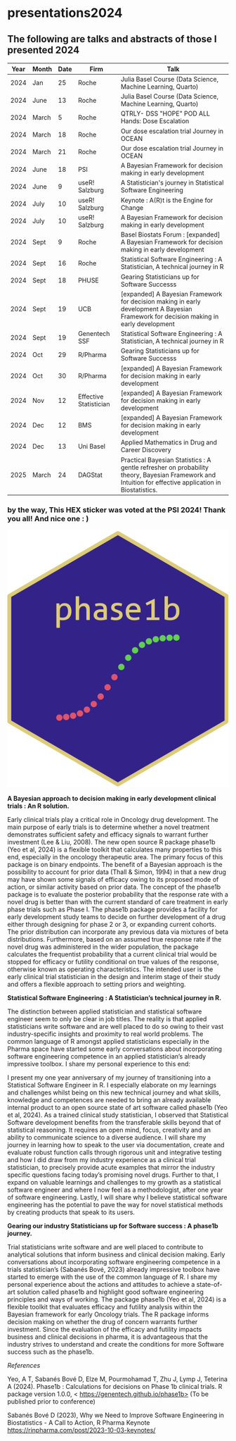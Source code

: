 # presentations2024 

## The following are talks and abstracts of those I presented 2024
|Year|Month                        |Date  |Firm                                         |Talk                                                                                                                                                  |
|----|-----------------------------|------|---------------------------------------------|------------------------------------------------------------------------------------------------------------------------------------------------------|
|2024|Jan                          |25    |Roche                                        |Julia Basel Course (Data Science, Machine Learning, Quarto)                                                                                           |
|2024|June                         |13    |Roche                                        |Julia Basel Course (Data Science, Machine Learning, Quarto)                                                                                           |
|2024|March                        |5     |Roche                                        |QTRLY- DSS "HOPE" POD ALL Hands: Dose Escalation                                                                                               |
|2024|March                        |18    |Roche                                        |Our dose escalation trial Journey in OCEAN                                                                                              |
|2024|March                        |21    |Roche                                        |Our dose escalation trial Journey in OCEAN                                                                                              |
|2024|June                         |18    |PSI                                          |A Bayesian Framework for decision making in early development                                                                                         |
|2024|June                         |9     |useR! Salzburg                               |A Statistician's journey in Statistical Software Engineering                                                                                          |
|2024|July                         |10    |useR! Salzburg                               |Keynote : A(R)t is the Engine for Change                                                                                                              |
|2024|July                         |10    |useR! Salzburg                               |A Bayesian Framework for decision making in early development                                                                                         |
|2024|Sept                         |9     |Roche                                        |Basel Biostats Forum : [expanded] A Bayesian Framework for decision making in early development                                                       |
|2024|Sept                         |16    |Roche                                        |Statistical Software Engineering : A Statistician‚ A technical journey in R                                                                          |
|2024|Sept                         |18    |PHUSE                                        |Gearing Statisticians up for Software Successs                                                                                                        |
|2024|Sept                         |19    |UCB                                          |[expanded] A Bayesian Framework for decision making in early development A Bayesian Framework for decision making in early development                |
|2024|Sept                         |19    |Genentech SSF                                |Statistical Software Engineering : A Statistician‚ A technical journey in R                                                                          |
|2024|Oct                          |29    |R/Pharma                                     |Gearing Statisticians up for Software Successs                                                                                                        |
|2024|Oct                          |30    |R/Pharma                                     |[expanded] A Bayesian Framework for decision making in early development                                                                              |
|2024|Nov                          |12    |Effective Statistician                       |[expanded] A Bayesian Framework for decision making in early development                                                                              |
|2024|Dec                          |12    |BMS                                          |[expanded] A Bayesian Framework for decision making in early development                                                                              |
|2024|Dec                          |13    |Uni Basel                                    |Applied Mathematics in Drug and Career Discovery                                                                                                      |
|2025|March                        |24    |DAGStat                                      |Practical Bayesian Statistics : A gentle refresher on probability theory, Bayesian Framework and Intuition for effective application in Biostatistics.|




### by the way, This HEX sticker was voted at the PSI 2024! Thank you all! And nice one : )

![phase1b HEX sticker](hex3.png)

**A Bayesian approach to decision making in early development clinical trials : An R solution.**	

Early clinical trials play a critical role in Oncology drug development. The main purpose of early trials is to determine whether a novel treatment demonstrates sufficient safety and efficacy signals to warrant further investment (Lee & Liu, 2008). The new open source R package phase1b (Yeo et al, 2024) is a flexible toolkit that calculates many properties to this end, especially in the oncology therapeutic area. The primary focus of this package is on binary endpoints. The benefit of a Bayesian approach is the possibility to account for prior data (Thall & Simon, 1994) in that a new drug may have shown some signals of efficacy owing to its proposed mode of action, or similar activity based on prior data. The concept of the phase1b package is to evaluate the posterior probability that the response rate with a novel drug is better than with the current standard of care treatment in early phase trials such as Phase I. The phase1b package provides a facility for early development study teams to decide on further development of a drug either through designing for phase 2 or 3, or expanding current cohorts. The prior distribution can incorporate any previous data via mixtures of beta distributions. Furthermore, based on an assumed true response rate if the novel drug was administered in the wider population, the package calculates the frequentist probability that a current clinical trial would be stopped for efficacy or futility conditional on true values of the response, otherwise known as operating characteristics. The intended user is the early clinical trial statistician in the design and interim stage of their study and offers a flexible approach to setting priors and weighting.

**Statistical Software Engineering : A Statistician’s technical journey in R.**

The distinction between applied statistician and statistical software engineer seem to only be clear in job titles. The reality is that applied statisticians write software and are well placed to do so owing to their vast industry-specific insights and proximity to real world problems. The common language of R amongst applied statisticians especially in the Pharma space have started some early conversations about incorporating software engineering competence in an applied statistician’s already impressive toolbox. I share my personal experience to this end:

I present my one year anniversary of my journey of transitioning into a Statistical Software Engineer in R. I especially elaborate on my learnings and challenges whilst being on this new technical journey and what skills, knowledge and competences are needed to bring an already available internal product to an open source state of art software called phase1b (Yeo et al, 2024). As a trained clinical study statistician, I observed that Statistical Software development benefits from the transferable skills beyond that of statistical reasoning. It requires an open mind, focus, creativity and an ability to communicate science to a diverse audience. I will share my journey in learning how to speak to the user via documentation, create and evaluate robust function calls through rigorous unit and integrative testing and how I did draw from my industry experience as a clinical trial statistician, to precisely provide acute examples that mirror the industry specific questions facing today’s promising novel drugs. Further to that, I expand on valuable learnings and challenges to my growth as a statistical software engineer and where I now feel as a methodologist, after one year of software engineering. Lastly, I will share why I believe statistical software engineering has the potential to pave the way for novel statistical methods by creating products that speak to its users.

**Gearing our industry Statisticians up for Software success : A phase1b journey.**

Trial statisticians write software and are well placed to contribute to analytical solutions that inform business and clinical decision making. Early conversations about incorporating software engineering competence in a trials statistician’s (Sabanés Bové, 2023) already impressive toolbox have started to emerge with the use of the common language of R. I share my personal experience about the actions and attitudes to achieve a state-of-art solution called phase1b and highlight good software engineering principles and ways of working. The package phase1b (Yeo et al, 2024)  is a flexible toolkit that evaluates efficacy and futility analysis within the Bayesian framework for early Oncology trials. The R package informs decision making on whether the drug of concern warrants further investment. Since the evaluation of the efficacy and futility impacts business and clinical decisions in pharma, it is advantageous that the industry strives to understand and create the conditions for more Software success such as the phase1b.		
				 	 	 		
_References_

Yeo, A T, Sabanés Bové D, Elze M, Pourmohamad T, Zhu J, Lymp J, Teterina A (2024).
Phase1b : Calculations for decisions on Phase 1b clinical trials. R package
version 1.0.0, < https://genentech.github.io/phase1b>
(To be published prior to conference)

Sabanés Bové D (2023), Why we Need to Improve Software Engineering in Biostatistics - A Call to Action, 
R Pharma Keynote <https://rinpharma.com/post/2023-10-03-keynotes/>
